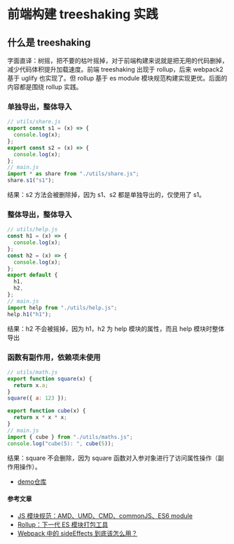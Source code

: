 # 前端构建 treeshaking 实践

## 什么是 treeshaking

字面直译：树摇，把不要的枯叶摇掉，对于前端构建来说就是把无用的代码删掉，减少代码体积提升加载速度。前端 treeshaking 出现于 rollup，后来 webpack2 基于 uglify 也实现了。但 rollup 基于 es module 模块规范构建实现更优。后面的内容都是围绕 rollup 实践。

### 单独导出，整体导入

```js
// utils/share.js
export const s1 = (x) => {
  console.log(x);
};
export const s2 = (x) => {
  console.log(x);
};
// main.js
import * as share from "./utils/share.js";
share.s1("s1");
```

结果：s2 方法会被删除掉，因为 s1、s2 都是单独导出的，仅使用了 s1。

### 整体导出，整体导入

```javascript {1,3,8-12}
// utils/help.js
const h1 = (x) => {
  console.log(x);
};
const h2 = (x) => {
  console.log(x);
};
export default {
  h1,
  h2,
};
// main.js
import help from "./utils/help.js";
help.h1("h1");
```

结果：h2 不会被摇掉，因为 h1，h2 为 help 模块的属性，而且 help 模块时整体导出

### 函数有副作用，依赖项未使用

```js
// utils/math.js
export function square(x) {
  return x.a;
}
square({ a: 123 });

export function cube(x) {
  return x * x * x;
}
// main.js
import { cube } from "./utils/maths.js";
console.log("cube(5): ", cube(5));
```

结果：square 不会删除，因为 square 函数对入参对象进行了访问属性操作（副作用操作）。




- [demo仓库](https://github.com/n3taway/fe-treeshaking-practice)


#### 参考文章

- [JS 模块规范：AMD、UMD、CMD、commonJS、ES6 module](https://segmentfault.com/a/1190000012419990)
- [Rollup：下一代 ES 模块打包工具](https://juejin.cn/post/6844903901754294280)
- [Webpack 中的 sideEffects 到底该怎么用？](https://github.com/kuitos/kuitos.github.io/issues/41)
